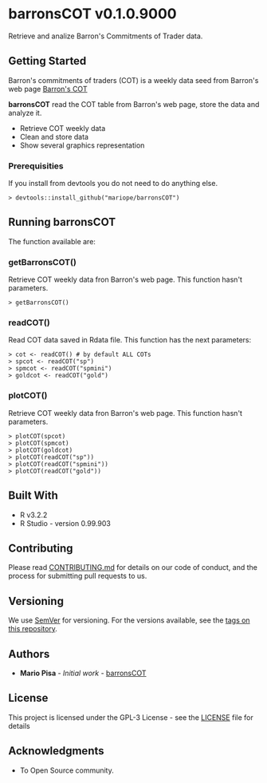 # barronsCOT v0.1.0.9000

Retrieve and analize Barron's Commitments of Trader data.

## Getting Started

Barron's commitments of traders (COT) is a weekly data seed from Barron's web page
[Barron's COT ](http://www.barrons.com/public/page/9_0210-traderscommitments.html)

**barronsCOT** read the COT table from Barron's web page, store the data and analyze it.

- Retrieve COT weekly data
- Clean and store data
- Show several graphics representation

### Prerequisities

If you install from devtools you do not need to do anything else.

```
> devtools::install_github("mariope/barronsCOT")
```

## Running barronsCOT

The function available are:

### getBarronsCOT()

Retrieve COT weekly data fron Barron's web page.
This function hasn't parameters.

```
> getBarronsCOT()
```
### readCOT()

Read COT data saved in Rdata file.
This function has the next parameters:
```
> cot <- readCOT() # by default ALL COTs
> spcot <- readCOT("sp")
> spmcot <- readCOT("spmini")
> goldcot <- readCOT("gold")
```
### plotCOT()

Retrieve COT weekly data fron Barron's web page.
This function hasn't parameters.

```
> plotCOT(spcot)
> plotCOT(spmcot)
> plotCOT(goldcot)
> plotCOT(readCOT("sp"))
> plotCOT(readCOT("spmini"))
> plotCOT(readCOT("gold"))
```

## Built With

* R v3.2.2
* R Studio - version 0.99.903

## Contributing

Please read [CONTRIBUTING.md](CONTRIBUTING.md) for details on our code of conduct, and the process for submitting pull requests to us.

## Versioning

We use [SemVer](http://semver.org/) for versioning. For the versions available, see the [tags on this repository](https://github.com/mariope/barronsCOT/tags). 

## Authors

* **Mario Pisa** - *Initial work* - [barronsCOT](https://github.com/mariope/barronsCOT)

## License

This project is licensed under the GPL-3 License - see the [LICENSE](LICENSE) file for details

## Acknowledgments

* To Open Source community.
